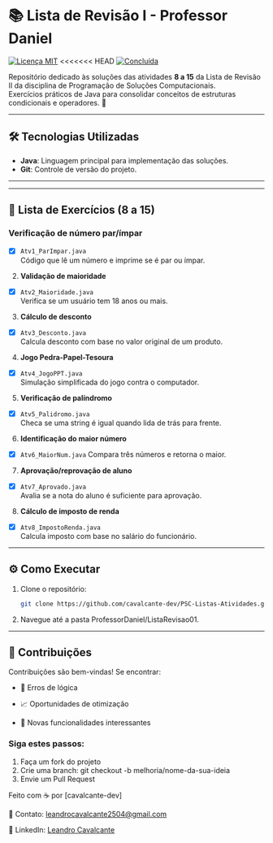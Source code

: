 # 📚 Lista de Revisão I - Professor Daniel

[![Licença MIT](https://img.shields.io/badge/Licença-MIT-blue)](LICENSE)
<<<<<<< HEAD
[![Concluída](https://img.shields.io/badge/Concluída-brightgreen)](https://github.com/cavalcante-dev/PSC-Listas-Atividades/tree/main/ProfessorGlender/Lista03)

Repositório dedicado às soluções das atividades **8 a 15** da Lista de Revisão II da disciplina de Programação de Soluções Computacionais.  
Exercícios práticos de Java para consolidar conceitos de estruturas condicionais e operadores. 🚀

---

## 🛠 Tecnologias Utilizadas
- **Java**: Linguagem principal para implementação das soluções.
- **Git**: Controle de versão do projeto.

---
---

## 📝 Lista de Exercícios (8 a 15)
### **Verificação de número par/ímpar**  
- [X] `Atv1_ParImpar.java`  
   Código que lê um número e imprime se é par ou ímpar.
2. **Validação de maioridade**
- [X] `Atv2_Maioridade.java`  
   Verifica se um usuário tem 18 anos ou mais.
3. **Cálculo de desconto**
- [X] `Atv3_Desconto.java`  
    Calcula desconto com base no valor original de um produto.
4. **Jogo Pedra-Papel-Tesoura**
- [X] `Atv4_JogoPPT.java`  
    Simulação simplificada do jogo contra o computador.
5. **Verificação de palíndromo**
- [X] `Atv5_Palidromo.java`  
    Checa se uma string é igual quando lida de trás para frente.
6. **Identificação do maior número** 
- [X] `Atv6_MaiorNum.java` 
    Compara três números e retorna o maior.
7. **Aprovação/reprovação de aluno**
- [X] `Atv7_Aprovado.java`  
    Avalia se a nota do aluno é suficiente para aprovação.
8. **Cálculo de imposto de renda**
- [X] `Atv8_ImpostoRenda.java`  
    Calcula imposto com base no salário do funcionário.

---

## ⚙️ Como Executar
1. Clone o repositório:
   ```bash
   git clone https://github.com/cavalcante-dev/PSC-Listas-Atividades.git
2. Navegue até a pasta ProfessorDaniel/ListaRevisao01.

---

## 🤝 Contribuições
Contribuições são bem-vindas! Se encontrar:

- 🐛 Erros de lógica

- 📈 Oportunidades de otimização

- 🧩 Novas funcionalidades interessantes

### Siga estes passos:
1. Faça um fork do projeto
2. Crie uma branch: git checkout -b melhoria/nome-da-sua-ideia
3. Envie um Pull Request

Feito com ☕ por [cavalcante-dev] 

📧 Contato: leandrocavalcante2504@gmail.com

🔗 LinkedIn: [Leandro Cavalcante](https://www.linkedin.com/in/leandro-cavalcante-13a63521a/)
